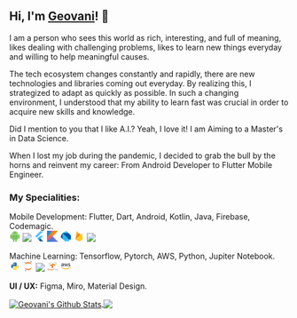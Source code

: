 ## Hi, I'm [Geovani](https://www.linkedin.com/in/geovanimendozah/)! :wave:

I am a person who sees this world as rich, interesting, and full of meaning, likes dealing with challenging problems, likes to learn new things everyday and willing to help meaningful causes.

The tech ecosystem changes constantly and rapidly, there are new technologies and libraries coming out everyday. By realizing this, I strategized to adapt as quickly as possible. In such a changing environment, I understood that my ability to learn fast was crucial in order to acquire new skills and knowledge.

Did I mention to you that I like A.I.? Yeah, I love it! I am Aiming to a Master's in Data Science.

When I lost my job during the pandemic, I decided to grab the bull by the horns and reinvent my career: From Android Developer to Flutter Mobile Engineer.

### My Specialities:
Mobile Development: Flutter, Dart, Android, Kotlin, Java, Firebase, Codemagic.</br>
<code><img height="20" src="https://raw.githubusercontent.com/github/explore/fbceb94436312b6dacde68d122a5b9c7d11f9524/topics/android/android.png"></code>
<code><img height="20" src="https://avatars0.githubusercontent.com/u/10639145?s=200&v=4"></code>
<code><img height="20" src="https://raw.githubusercontent.com/github/explore/80688e429a7d4ef2fca1e82350fe8e3517d3494d/topics/flutter/flutter.png"></code>
<code><img height="20" src="https://raw.githubusercontent.com/github/explore/fbceb94436312b6dacde68d122a5b9c7d11f9524/topics/kotlin/kotlin.png"></code>
<code><img height="20" src="https://raw.githubusercontent.com/github/explore/80688e429a7d4ef2fca1e82350fe8e3517d3494d/topics/dart/dart.png"></code>
<code><img height="20" src="https://raw.githubusercontent.com/github/explore/fbceb94436312b6dacde68d122a5b9c7d11f9524/topics/firebase/firebase.png"></code> 
<code><img height="20" src="https://avatars3.githubusercontent.com/ml/4665?s=140&v=4"></code>

Machine Learning: Tensorflow, Pytorch, AWS, Python, Jupiter Notebook.</br>
<code><img height="20" src="https://raw.githubusercontent.com/github/explore/80688e429a7d4ef2fca1e82350fe8e3517d3494d/topics/python/python.png"></code>
<code><img height="20" src="https://raw.githubusercontent.com/github/explore/80688e429a7d4ef2fca1e82350fe8e3517d3494d/topics/jupyter-notebook/jupyter-notebook.png"></code>
<code><img height="20" src="https://avatars0.githubusercontent.com/u/21003710?s=200&v=4"></code>
<code><img height="20" src="https://raw.githubusercontent.com/github/explore/80688e429a7d4ef2fca1e82350fe8e3517d3494d/topics/tensorflow/tensorflow.png"></code>
<code><img height="20" src="https://raw.githubusercontent.com/github/explore/fbceb94436312b6dacde68d122a5b9c7d11f9524/topics/aws/aws.png"></code> 

**UI / UX:** Figma, Miro, Material Design.

<a href="https://www.linkedin.com/in/geovanimendozah">
  <img align="center" src="https://github-readme-stats.vercel.app/api?username=gmendozah&count_private=true&show_icons=true&theme=tokyonight&hide" alt="Geovani's Github Stats" />
</a>
<a href="https://www.linkedin.com/in/geovanimendozah">
  <img align="center" src="https://github-readme-stats.vercel.app/api/top-langs/?username=gmendozah&layout=compact&theme=tokyonight&hide=ruby,typescript,html,php,css,jupyter+notebook" />
</a>
